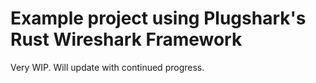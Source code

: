# Example project using Plugshark's Rust Wireshark Framework

Very WIP. Will update with continued progress.
